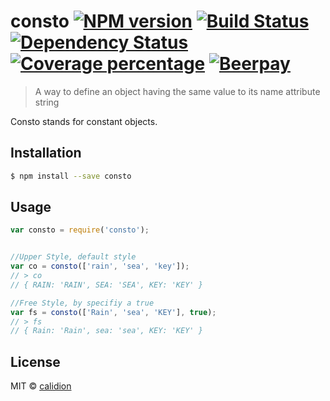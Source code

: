 # consto [![NPM version][npm-image]][npm-url] [![Build Status][travis-image]][travis-url] [![Dependency Status][daviddm-image]][daviddm-url] [![Coverage percentage][coveralls-image]][coveralls-url] [![Beerpay](https://beerpay.io/calidion/consto/badge.svg?style=flat-square)](https://beerpay.io/calidion/consto)

> A way to define an object having the same value to its name attribute string

Consto stands for constant objects.

## Installation

```sh
$ npm install --save consto
```

## Usage

```js
var consto = require('consto');


//Upper Style, default style
var co = consto(['rain', 'sea', 'key']);
// > co
// { RAIN: 'RAIN', SEA: 'SEA', KEY: 'KEY' }

//Free Style, by specifiy a true
var fs = consto(['Rain', 'sea', 'KEY'], true);
// > fs
// { Rain: 'Rain', sea: 'sea', KEY: 'KEY' }

```

## License

MIT © [calidion](blog.3gcnbeta.com)


[npm-image]: https://badge.fury.io/js/consto.svg
[npm-url]: https://npmjs.org/package/consto
[travis-image]: https://travis-ci.org/calidion/consto.svg?branch=master
[travis-url]: https://travis-ci.org/calidion/consto
[daviddm-image]: https://david-dm.org/calidion/consto.svg?theme=shields.io
[daviddm-url]: https://david-dm.org/calidion/consto
[coveralls-image]: https://coveralls.io/repos/calidion/consto/badge.svg
[coveralls-url]: https://coveralls.io/r/calidion/consto
